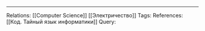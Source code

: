 
___
Relations: [[Computer Science]] [[Электричество]] 
Tags: 
References: [[Код. Тайный язык информатики]]
Query: 